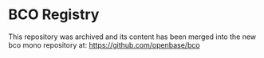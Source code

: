 # BCO Registry

This repository was archived and its content has been merged into the new bco mono repository at: https://github.com/openbase/bco